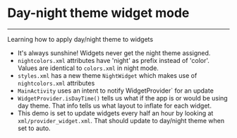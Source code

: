 # Day-night theme widget mode
---------------------

Learning how to apply day/night theme to widgets

* It's always sunshine! Widgets never get the night theme assigned.
* `nightcolors.xml` attributes have 'night' as prefix instead of 'color'. Values are identical to `colors.xml` in night mode.
* `styles.xml` has a new theme `NightWidget` which makes use of `nightcolors.xml` attributes
* `MainActivity` uses an intent to notify WidgetProvider` for an update
* `WidgetProvider.isDayTime()` tells us what if the app is or would be using day theme. That info tells us what layout to inflate for each widget.
* This demo is set to update widgets every half an hour by looking at `xml/provider_widget.xml`. That should update to day/night theme when set to auto.